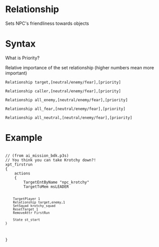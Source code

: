 # Relationship
<p>Sets NPC's friendliness towards objects</p>
<h1>Syntax</h1>

<div class="admonition tip">
<p class="admonition-title">What is Priority?</p>
<p>Relative importance of the set relationship (higher numbers mean more important)</p>
</div>

<p><code class="language-js">Relationship target,[neutral/enemy/fear],[priority]</code>
<p><code class="language-js">Relationship caller,[neutral/enemy/fear],[priority]</code>
<p><code class="language-js">Relationship all_enemy,[neutral/enemy/fear],[priority]</code>
<p><code class="language-js">Relationship all_fear,[neutral/enemy/fear],[priority]</code>
<p><code class="language-js">Relationship all_neutral,[neutral/enemy/fear],[priority]</code>
<h1>Example</h1>
<pre><code class="language-js">
// (from ai_mission_bdk.p3s)
// You think you can take Krotchy down?!
xpt_firstrun
{
	actions
	{
		TargetEntByName "npc_krotchy"
		TargetToMem msLEADER
		
		TargetPlayer 1
		Relationship target,enemy,1
		SetSquad krotchy_squad
		ResetTarget 1
		RemoveAttr FirstRun
		
		State st_start
	}
}
</code></pre>